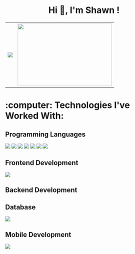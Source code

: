 <h1 align="center">Hi 👋, I'm Shawn !</h1>

###

<table>
  <tr>
  <td><img src="https://github-readme-stats.vercel.app/api?username=Shawnzylim&theme=radical&show_icons=true" /></td>
  <td><img width="300" height="200" src="https://raw.githubusercontent.com/mayankchaudhary26/Cool-Readme-ideas/master/data/typing.gif" /></td>
  </tr>
</table>
 
###

<h1 align="left">:computer: Technologies I've Worked With:</h1>
<h2 align="left">Programming Languages</h2>
<div>
  <img src="https://img.shields.io/badge/Python-FFD43B?style=for-the-badge&logo=python&logoColor=blue" />
  <img src="https://img.shields.io/badge/C-00599C?style=for-the-badge&logo=c&logoColor=white" />
  <img src="https://img.shields.io/badge/C%2B%2B-00599C?style=for-the-badge&logo=c%2B%2B&logoColor=white" />
  <img src="https://img.shields.io/badge/Java-ED8B00?style=for-the-badge&logo=openjdk&logoColor=white" />
  <img src="https://img.shields.io/badge/JavaScript-323330?style=for-the-badge&logo=javascript&logoColor=F7DF1E" />
  <img src="https://img.shields.io/badge/HTML-239120?style=for-the-badge&logo=html5&logoColor=white" />
  <img src="https://img.shields.io/badge/CSS-239120?&style=for-the-badge&logo=css3&logoColor=white" />
<div>
<h2 align="left">Frontend Development</h2>
<div>
  <img src="https://img.shields.io/badge/React-20232A?style=for-the-badge&logo=react&logoColor=61DAFB" />
<div>
<h2 align="left">Backend Development</h2>
<div>
<!--  <img src="https://img.shields.io/badge/Node.js-339933?style=for-the-badge&logo=nodedotjs&logoColor=white" /> -->
<div>
  <h2 align="left">Database</h2>
<div>
  <img src="https://img.shields.io/badge/Microsoft_SQL_Server-CC2927?style=for-the-badge&logo=microsoft-sql-server&logoColor=white" />
<div>
  <div>
 <h2 align="left">Mobile Development</h2>
   <img src="https://img.shields.io/badge/Kotlin-0095D5?&style=for-the-badge&logo=kotlin&logoColor=white" />
  <div>
    
